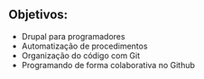 ## Objetivos:

 - Drupal para programadores
 - Automatização de procedimentos
 - Organização do código com Git
 - Programando de forma colaborativa no Github

